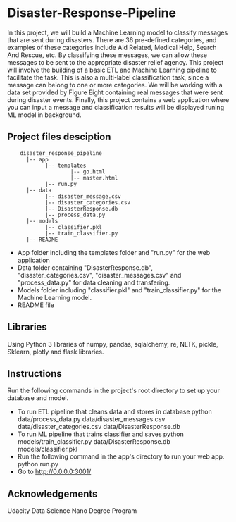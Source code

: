 # Disaster-Response-Pipeline
In this project, we will build a Machine Learning model to classify messages that are sent during disasters. There are 36 pre-defined categories, and examples of these categories include Aid Related, Medical Help, Search And Rescue, etc. By classifying these messages, we can allow these messages to be sent to the appropriate disaster relief agency. This project will involve the building of a basic ETL and Machine Learning pipeline to facilitate the task. This is also a multi-label classification task, since a message can belong to one or more categories. We will be working with a data set provided by Figure Eight containing real messages that were sent during disaster events.
Finally, this project contains a web application where you can input a message and classification results will be displayed runing ML model in background.

## Project files desciption
        disaster_response_pipeline
          |-- app
                |-- templates
                        |-- go.html
                        |-- master.html
                |-- run.py
          |-- data
                |-- disaster_message.csv
                |-- disaster_categories.csv
                |-- DisasterResponse.db
                |-- process_data.py
          |-- models
                |-- classifier.pkl
                |-- train_classifier.py
          |-- README
          
- App folder including the templates folder and "run.py" for the web application
- Data folder containing "DisasterResponse.db", "disaster_categories.csv", "disaster_messages.csv" and "process_data.py" for data cleaning and transfering.
- Models folder including "classifier.pkl" and "train_classifier.py" for the Machine Learning model.
- README file

## Libraries
Using Python 3 libraries of numpy, pandas, sqlalchemy, re, NLTK, pickle, Sklearn, plotly and flask libraries.

## Instructions
Run the following commands in the project's root directory to set up your database and model.

- To run ETL pipeline that cleans data and stores in database python data/process_data.py data/disaster_messages.csv data/disaster_categories.csv data/DisasterResponse.db
- To run ML pipeline that trains classifier and saves python models/train_classifier.py data/DisasterResponse.db models/classifier.pkl
- Run the following command in the app's directory to run your web app. python run.py
- Go to http://0.0.0.0:3001/

## Acknowledgements
Udacity Data Science Nano Degree Program
